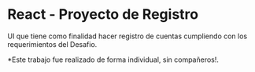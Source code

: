 # React - Proyecto de Registro

UI que tiene como finalidad hacer registro de cuentas cumpliendo con los requerimientos del Desafio.

*Este trabajo fue realizado de forma individual, sin compañeros!.
